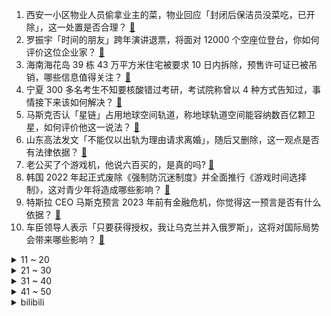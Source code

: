 1. 西安一小区物业人员偷拿业主的菜，物业回应「封闭后保洁员没菜吃，已开除」，这一处置是否合理？ [:link:](https://www.zhihu.com/question/509443834)
2. 罗振宇「时间的朋友」跨年演讲退票，将面对 12000 个空座位登台，你如何评价这位企业家？ [:link:](https://www.zhihu.com/question/508746869)
3. 海南海花岛 39 栋 43 万平方米住宅被要求 10 日内拆除，预售许可证已被吊销，哪些信息值得关注？ [:link:](https://www.zhihu.com/question/509509294)
4. 宁夏 300 多名考生不知要核酸错过考研，考试院称曾以 4 种方式告知过，事情接下来该如何解决？ [:link:](https://www.zhihu.com/question/509550011)
5. 马斯克否认「星链」占用地球空间轨道，称地球轨道空间能容纳数百亿颗卫星，如何评价他这一说法？ [:link:](https://www.zhihu.com/question/509149326)
6. 山东高法发文「不能仅以出轨为理由请求离婚」，随后又删除，这一观点是否有法律依据？ [:link:](https://www.zhihu.com/question/509536370)
7. 老公买了个游戏机，他说六百买的，是真的吗? [:link:](https://www.zhihu.com/question/502995048)
8. 韩国 2022 年起正式废除《强制防沉迷制度》并全面推行《游戏时间选择制》，这对青少年将造成哪些影响？ [:link:](https://www.zhihu.com/question/509265298)
9. 特斯拉 CEO 马斯克预言 2023 年前有金融危机，你觉得这一预言是否有什么依据？ [:link:](https://www.zhihu.com/question/509301931)
10. 车臣领导人表示「只要获得授权，我让乌克兰并入俄罗斯」，这将对国际局势会带来哪些影响？ [:link:](https://www.zhihu.com/question/508820859)
<details>
<summary>11 ~ 20</summary>

11. 如何评价33+万的理想ONE 2021年12月交付14087辆？为什么是理想汽车捅破国产车的天花板？ [:link:](https://www.zhihu.com/question/509444847)
12. 《雪中悍刀行》里的西凉铁骑三十万这个数目放在古代有没有可能? [:link:](https://www.zhihu.com/question/507277461)
13. 美联社等媒体称「中国科技自主让全球不安」，这一说法合理吗？ [:link:](https://www.zhihu.com/question/509186206)
14. 美国国税局提醒：偷窃及贩毒等非法所得必须申报交税，如何看待这一条款？ [:link:](https://www.zhihu.com/question/509164935)
15. 小米 12 会像小米 11 一样「翻车」吗？ [:link:](https://www.zhihu.com/question/508844184)
16. 唢呐是最有中国式氛围感的乐器吗？ [:link:](https://www.zhihu.com/question/509509878)
17. 从长远看，有哪些装修决定，让你觉得「当初自己很明智」？ [:link:](https://www.zhihu.com/question/463530475)
18. 男朋友对我很好，在一起快七年了，他比较踏实，但上进心不强，还应不应该和他一起走下去？ [:link:](https://www.zhihu.com/question/509536583)
19. 如何以「我去和师兄表白，结果脸盲说给了师父听……」为开头写一篇反转文？ [:link:](https://www.zhihu.com/question/502697221)
20. 妈妈会不会嫉妒自己的女儿? [:link:](https://www.zhihu.com/question/28212662)
</details>
<details>
<summary>21 ~ 30</summary>

21. 如何评价韩国综艺《单身即地狱》？ [:link:](https://www.zhihu.com/question/508537628)
22. 假如我《英雄联盟》只有白金水平，但我的被动是为整个队伍提供全图真眼效果，包括草丛，那我能上职业比赛吗？ [:link:](https://www.zhihu.com/question/504322035)
23. 当孩子问「为什么小明小红听起来就像小孩，小王小张听起来就像大人」时，该怎么回答呢？ [:link:](https://www.zhihu.com/question/508048244)
24. 如何看待国盛证券研究员用天干地支预测 A 股，受到证监局行政监管措施？ [:link:](https://www.zhihu.com/question/509289455)
25. 你收藏过哪些温柔又治愈的文案呀？ [:link:](https://www.zhihu.com/question/505696777)
26. 当一个人把你拉黑说明了什么问题？ [:link:](https://www.zhihu.com/question/317947318)
27. 有什么意境美的诗句？ [:link:](https://www.zhihu.com/question/471920526)
28. 2021 支付宝年度账单出炉，你一共花了多少钱？有哪些让你出乎意料的数据？ [:link:](https://www.zhihu.com/question/509499577)
29. 大龄女生的我们，真的就该将就吗？ [:link:](https://www.zhihu.com/question/508684111)
30. 2021 中国电影总票房 472.58 亿元，继续保持全球第一，这一数据说明了什么？ [:link:](https://www.zhihu.com/question/509392686)
</details>
<details>
<summary>31 ~ 40</summary>

31. 韩国综艺《单身即地狱》中哪个女嘉宾最有魅力？ [:link:](https://www.zhihu.com/question/508257566)
32. 为何音频模拟信号的黑胶有人追捧，视频模拟信号没人追捧？没人怀旧？ [:link:](https://www.zhihu.com/question/60955959)
33. 拜年时有哪些适合送给长辈的礼物？ [:link:](https://www.zhihu.com/question/436568375)
34. 有什么小众高级感的文案？ [:link:](https://www.zhihu.com/question/465278080)
35. NBA 21-22 赛季快船 120:116 逆转篮网，哈登 34+12+13，如何评价这场比赛？ [:link:](https://www.zhihu.com/question/509500223)
36. 如何评价华为麒麟公众号在元旦祝词中提出的「2022，向芯而行」？ [:link:](https://www.zhihu.com/question/509466136)
37. 网传某初中运动会上一男生长跑时做俯卧撑，最后还是夺得第一名，你如何评价这样的行为? [:link:](https://www.zhihu.com/question/509080640)
38. 如何看待国防部公布：解放军赴台海巡航飞机架次，比台当局炒作数量只多不少？ [:link:](https://www.zhihu.com/question/509149367)
39. 50岁的人目前生活的怎么样？ [:link:](https://www.zhihu.com/question/450008134)
40. 《甄嬛传》里皇上是不是爱过安陵容？ [:link:](https://www.zhihu.com/question/498537392)
</details>
<details>
<summary>41 ~ 50</summary>

41. 美工、平面设计必须收藏的网站有哪些可推荐的？ [:link:](https://www.zhihu.com/question/491974209)
42. 有什么喜剧电影推荐？ [:link:](https://www.zhihu.com/question/324153539)
43. 老公沉迷《魔兽世界》，白天只要在家就在玩游戏，该怎么沟通解决？ [:link:](https://www.zhihu.com/question/492997580)
44. 第一次买房有什么好建议或需要规避的问题？ [:link:](https://www.zhihu.com/question/401874750)
45. 游戏《光遇》真的是占有欲放大器吗？ [:link:](https://www.zhihu.com/question/424739365)
46. 河南暴力袭警致民警牺牲案一审宣判，凶手被判处死刑后当庭提起上诉，案件结果会改变吗？ [:link:](https://www.zhihu.com/question/508834074)
47. 如何评价游戏《原神》里的云堇角色演示「虹章书真意」？ [:link:](https://www.zhihu.com/question/509523369)
48. 手机会有一天取代相机吗？ [:link:](https://www.zhihu.com/question/509145475)
49. 教资面试要怎么准备啊，现在都还没准备，有点害怕了？ [:link:](https://www.zhihu.com/question/507064113)
50. 孙悟空会爱上林黛玉吗 ？ [:link:](https://www.zhihu.com/question/326669018)
</details><details>
<summary>bilibili</summary>

1. 特效炸裂！年度之战！特效小哥大战建模小哥4 [:link:](//www.bilibili.com/video/BV1k34y1z7Y6)
2. 离大谱！为了实现他的梦想，我们变了脸色(物理)！ [:link:](//www.bilibili.com/video/BV1oZ4y1D7W7)
3. 凤 凰 ，涅 槃 吧 ！ [:link:](//www.bilibili.com/video/BV1cL411V7Zr)
4. 千万不要随便锯桌子腿 [:link:](//www.bilibili.com/video/BV1oS4y1f7UQ)
5. 【冰冰vlog.007】和大家聊聊这一年我所经历的事 [:link:](//www.bilibili.com/video/BV1EF411i7eg)
6. 《原神》角色演示-「云堇：虹章书真意」 [:link:](//www.bilibili.com/video/BV1zu411m7Vk)
7. 写字不好看可以怪笔吗？（二） [:link:](//www.bilibili.com/video/BV1wP4y1E7eh)
8. 挑战早期B站入站题 [:link:](//www.bilibili.com/video/BV1fL4y1E7Nn)
9. 2022 热 梗 年 度 总 结 ！！！ [:link:](//www.bilibili.com/video/BV1cZ4y1Q7k5)
10. 一张游戏卡！引发的蝴蝶效应！ [:link:](//www.bilibili.com/video/BV13m4y1X7pn)
<details>
<summary>11 ~ 20</summary>

11. 熬 [:link:](//www.bilibili.com/video/BV1QZ4y1U7as)
12. 每年最害怕跨年了 [:link:](//www.bilibili.com/video/BV1uL411L7G5)
13. 【非遗浅作】耗时三个月传统金银工艺打造中国空间站，过程艰难，结局高能 [:link:](//www.bilibili.com/video/BV1mM4y1F7yh)
14. 埃及垦荒公司能整什么活？【奇葩小国31】 [:link:](//www.bilibili.com/video/BV1iL411L7j2)
15. 我终于玩到了这个虚假宣传的游戏！ [:link:](//www.bilibili.com/video/BV1oS4y1f7vY)
16. 第一篇章|日落：众神归位！书写2021最美的夜！【2021 B站跨年晚会单品】 [:link:](//www.bilibili.com/video/BV1Fb4y1e7z6)
17. 时隔半年！我终于拼出了史诗级别泰坦尼克号！ [:link:](//www.bilibili.com/video/BV1Y34y1z7Jj)
18. 如果把中国历史浓缩成一天 [:link:](//www.bilibili.com/video/BV1zb4y1Y7jh)
19. 今天教你们如何在10秒内找到自己的女朋友 [:link:](//www.bilibili.com/video/BV1FY411a7N8)
20. 【warma】我最擅长照顾人了!【我这个是上篇】 [:link:](//www.bilibili.com/video/BV1si4y1R775)
</details>
<details>
<summary>21 ~ 30</summary>

21. 【花花×瓶子】 打上花火 [:link:](//www.bilibili.com/video/BV1mZ4y1X7KB)
22. 《明日方舟》集成战略「傀影与猩红孤钻」宣传PV [:link:](//www.bilibili.com/video/BV17m4y1Q7ar)
23. 当我把B站100个热门视频剪在一起...... [:link:](//www.bilibili.com/video/BV1kL41157kH)
24. Rush#dol（全网最好听最速！） [:link:](//www.bilibili.com/video/BV13Y411a77n)
25. 舒服了！2021外交部高能名场面混剪 [:link:](//www.bilibili.com/video/BV1tY411p7u3)
26. 2022年第一份礼物，请签收！ [:link:](//www.bilibili.com/video/BV1fu411m79U)
27. 老弟让我刮目相看 [:link:](//www.bilibili.com/video/BV1oF411i7m4)
28. 花高价刷的墙，居然在让我每天都照X光片？！【老爸评测】 [:link:](//www.bilibili.com/video/BV1Su411S7iv)
29. 《 记 录 生 活 的 蛋 黄 派 》 [:link:](//www.bilibili.com/video/BV1QS4y1K7h6)
30. 谁说差评游戏全是垃圾？！ [:link:](//www.bilibili.com/video/BV1tb4y1e7iC)
</details>
<details>
<summary>31 ~ 40</summary>

31. 啊 [:link:](//www.bilibili.com/video/BV1FR4y1G7ei)
32. 印度街头，美味的鸡蛋方便面！ [:link:](//www.bilibili.com/video/BV1Ba411B7vw)
33. 【医学博士】如何变成“易瘦体质”？丨 减肥食谱分享 [:link:](//www.bilibili.com/video/BV1tD4y1F7aj)
34. 活见久！猫咪感冒站着打了二十多个喷嚏，一旁的同伴当场看呆 [:link:](//www.bilibili.com/video/BV1ED4y1w7Qr)
35. 我们会错过什么？ [:link:](//www.bilibili.com/video/BV1VY411a7A1)
36. 想刀一个人的眼神是藏不住的 [:link:](//www.bilibili.com/video/BV1Ci4y1R7jr)
37. 【原神】2.4玩家现状 [:link:](//www.bilibili.com/video/BV1Fa411r7VS)
38. 【钟离生贺读信】不如小聚 [:link:](//www.bilibili.com/video/BV1EL4y1E7Jq)
39. 原神之友 x 零氪之友 新年特别版 [:link:](//www.bilibili.com/video/BV1VD4y1F7AM)
40. 该出手时就出手！「水浒第一豪侠」鲁智深上线！（P2拳打镇关西） [:link:](//www.bilibili.com/video/BV1BL411L7FC)
</details>
<details>
<summary>41 ~ 50</summary>

41. 牛排天花板  吃一口就破产 [:link:](//www.bilibili.com/video/BV14Y411a7Vh)
42. 猎头蟹：你这个禽兽！这么玩VR游戏是要遭报应的啊啊啊！！！ [:link:](//www.bilibili.com/video/BV1WL411L74G)
43. 【100w纪念】【卧底揭秘嘉然的背后】这次我们真的拼了…… [:link:](//www.bilibili.com/video/BV1Va41167gN)
44. 购物软件会给结婚七年的男人推荐什么？ [:link:](//www.bilibili.com/video/BV1jF411i7oN)
45. 湖南妹子：“谁说我们只有辣！？这爆香浓味，能从天黑吃到天亮！” [:link:](//www.bilibili.com/video/BV1GF411q725)
46. 官宣结婚！海南人爱上东北的雪，漠叔嫁给了吉林 [:link:](//www.bilibili.com/video/BV1X3411v7k9)
47. 钟南山邀请张桂梅先生去广州治疗，不是她出名，只因她“值得”! [:link:](//www.bilibili.com/video/BV1zS4y1M7js)
48. 这个人，该火！！ [:link:](//www.bilibili.com/video/BV1xD4y1F7o5)
49. 2998烤全羊，6个人吃不下，靓胖仔直呼好爽【还愿挑战ep04-香木香羊】 [:link:](//www.bilibili.com/video/BV1wP4y1E7WA)
50. 真管用！公司拖欠2个月工钱，举报劳动监管当天打账！ [:link:](//www.bilibili.com/video/BV1k34y1z7JB)
</details>
<details>
<summary>51 ~ 60</summary>

51. Michael Jackson（feat.吴碧霞）- 危险的广寒宫（Mashup） [:link:](//www.bilibili.com/video/BV14r4y1S7tg)
52. 红色警戒3日冕MOD公测宣传片 [:link:](//www.bilibili.com/video/BV1Gm4y1X7U5)
53. 篮球不说谎！这些奇迹会发生吗 [:link:](//www.bilibili.com/video/BV1MY411a78U)
54. 让人脑洞大开的创意摄影， 原来还能这么玩，又酷又炫！ [:link:](//www.bilibili.com/video/BV1Qu411S7em)
55. "总有一天，全城的猫，都要高看我！" [:link:](//www.bilibili.com/video/BV1H34y1r7Rd)
56. 【 M C 版 催 逝 员 】 [:link:](//www.bilibili.com/video/BV1gm4y1X7g8)
57. 只用21天 从游泳圈练出六块腹肌？？30岁前逼自己一把！！ [:link:](//www.bilibili.com/video/BV1R34y1B7KK)
58. 彩蛋全是梗！官方整活把2021都藏进了清明上河图 [:link:](//www.bilibili.com/video/BV16F411i737)
59. 我的天，如果她不说我不信当年有人能认得出来！ [:link:](//www.bilibili.com/video/BV1AZ4y1Q7Y7)
60. 【STN快报第六季16】小丑2042与战地2042，谁才是真的小丑 [:link:](//www.bilibili.com/video/BV1qM4y1F7Gj)
</details>
<details>
<summary>61 ~ 70</summary>

61. 一碗只有三根的碳水炸弹！这一口我等了一年…… [:link:](//www.bilibili.com/video/BV1Su411m79A)
62. 日本女人住进凶宅，帮房东把房子洗白，然后继续租给下一个租客 [:link:](//www.bilibili.com/video/BV1eP4y1n7QY)
63. 牛排外焦里嫩的最高境界！ [:link:](//www.bilibili.com/video/BV1cr4y1U7pX)
64. 【怒九】我最擅长照顾人了！【我这个才是上篇】 [:link:](//www.bilibili.com/video/BV1Qa41167v9)
65. 咱们爷仨先忍忍，等妈妈不在家咱们又是条好汉…… [:link:](//www.bilibili.com/video/BV1nP4y1n7h2)
66. 「小白」年度特辑 我们改造了一所乡村小学 [:link:](//www.bilibili.com/video/BV16L411L7Vg)
67. 【滴胶手工】断更两个月，我把龙虾复活了！ [:link:](//www.bilibili.com/video/BV1V34y1z7WH)
68. 【原神】新国家出现！2.4你可能不知道的8个重要改动 [:link:](//www.bilibili.com/video/BV1wL4y1J7c4)
69. 神仙联动！周深邓丽君同台合唱大鱼 [:link:](//www.bilibili.com/video/BV1p3411i7o1)
70. 【老胡】广告比电影还精彩是一种什么样的体验？ [:link:](//www.bilibili.com/video/BV1wS4y1u7dy)
</details>
<details>
<summary>71 ~ 80</summary>

71. 贪污园长 完结啦！！！#15 [:link:](//www.bilibili.com/video/BV1KF411q7cP)
72. 杜海皇最难忘的一天 [:link:](//www.bilibili.com/video/BV1ga411z7xt)
73. 【陕北吃饭故事】这是我2021最温暖的视频！ [:link:](//www.bilibili.com/video/BV1Aa411r7ga)
74. 水下拍摄全体中毒，演员受伤，我们终于用水舞复活了莫高窟壁画！ [:link:](//www.bilibili.com/video/BV1kS4y1f7ZH)
75. 上海某公司为何冬天开冷空调？ [:link:](//www.bilibili.com/video/BV1wS4y1T78Z)
76. 奶爆新番！一月最值得期待的10部动画！史上最弱1月降临？！【泛式】 [:link:](//www.bilibili.com/video/BV1ei4y1X7mo)
77. 牧民成功帮游客从泥泞中推车，并被问是否需要付钱... [:link:](//www.bilibili.com/video/BV1xr4y1m7Kr)
78. 献给2021的纪念短片 [:link:](//www.bilibili.com/video/BV1UR4y1377c)
79. 元旦在班上表演《鸡汤来了》演技炸裂！ [:link:](//www.bilibili.com/video/BV1cb4y1e7vr)
80. 危！同时送女友熬夜织的毛线包和万元LV包？让她选一个…她急眼了！ [:link:](//www.bilibili.com/video/BV1cP4y1n784)
</details>
<details>
<summary>81 ~ 90</summary>

81. 发型妆容对气质的改变有多大 [:link:](//www.bilibili.com/video/BV1Wm4y1Q7U3)
82. 【谭谈飙车】 二仙桥大爷报仇雪恨 [:link:](//www.bilibili.com/video/BV1T44y1E7HY)
83. 爷青回！史上最还原的青草蛋糕！！懒羊羊馋哭了 [:link:](//www.bilibili.com/video/BV1ED4y1F7X4)
84. 张艺兴《悟》MV首发，金箍一棒释西行真意 [:link:](//www.bilibili.com/video/BV1WL4y1J76f)
85. 国外缅因猫真实叫声，听完瞬间蚌埠住了 [:link:](//www.bilibili.com/video/BV1gL411L7k1)
86. 鉴定福建东山岛的市场海鲜 [:link:](//www.bilibili.com/video/BV1zi4y1X761)
87. 情 侣 皮 肤 [:link:](//www.bilibili.com/video/BV1BZ4y1D7ug)
88. 猫：哪里有天才，我只不过是把别人喝咖啡的时间都用在学习上了。 [:link:](//www.bilibili.com/video/BV1rr4y1m7Ez)
89. 【真人QQ飞车】小橘子狂飙挖掘机！ [:link:](//www.bilibili.com/video/BV1gu411D7TV)
90. “30岁白金喜欢看金贡直播，可以打职业吗？” [:link:](//www.bilibili.com/video/BV1jq4y117Ys)
</details>
<details>
<summary>91 ~ 100</summary>

91. 少女开口竟涉嫌一起德芙失踪案？！DNA错乱！！ [:link:](//www.bilibili.com/video/BV1iM4y1F7f8)
92. 胖龙终于相亲成功了，老板请客吃饭，一箭双雕，高兴坏了！ [:link:](//www.bilibili.com/video/BV12F411i7xM)
93. 比奇堡打Dio团！（派大星的奇妙冒险—星尘斗士最强op） [:link:](//www.bilibili.com/video/BV1Ga411z7ob)
94. 探访美国最牛海鲜餐厅！！在比尔盖茨餐厅吃饭什么体验？ [:link:](//www.bilibili.com/video/BV1o3411v72G)
95. 【看火影跨年】火影忍者1-720集“精剪”24小时连播 [:link:](//www.bilibili.com/video/BV1PR4y1373N)
96. 沉  浸  式  催  逝  员 [:link:](//www.bilibili.com/video/BV1j34y1z7M6)
97. 传下去，张欣怡和东东结婚了（假的勿磕 [:link:](//www.bilibili.com/video/BV1N44y1j7KU)
98. 林允儿+李俊昊Señorita 2021歌谣大祭典舞台 [:link:](//www.bilibili.com/video/BV1S3411Y7kj)
99. 一个视频教你包装各种奇形怪状的礼物 [:link:](//www.bilibili.com/video/BV1tL411L7Mm)
100. 【B站独家】杰哥不要2！康康他下厨给阿纬吃什么 [:link:](//www.bilibili.com/video/BV19D4y1c7x2)
</details></details>